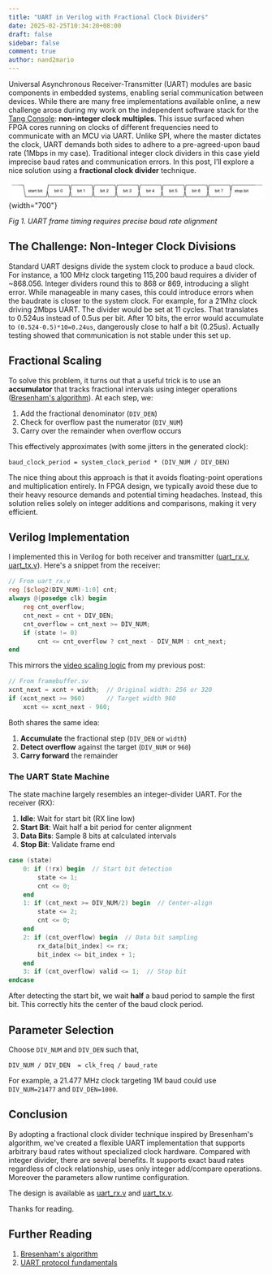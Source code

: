 ```yaml
---
title: "UART in Verilog with Fractional Clock Dividers"
date: 2025-02-25T10:34:20+08:00
draft: false
sidebar: false
comment: true
author: nand2mario
---
```


Universal Asynchronous Receiver-Transmitter (UART) modules are basic components in embedded systems, enabling serial communication between devices. While there are many free implementations available online, a new challenge arose during my work on the independent software stack for the [Tang Console](https://sipeed.com/tangconsole): **non-integer clock multiples**. This issue surfaced when FPGA cores running on clocks of different frequencies need to communicate with an MCU via UART. Unlike SPI, where the master dictates the clock, UART demands both sides to adhere to a pre-agreed-upon baud rate (1Mbps in my case). Traditional integer clock dividers in this case yield imprecise baud rates and communication errors. In this post, I’ll explore a nice solution using a **fractional clock divider** technique.

<!--more-->

![UART](uart_timing_diagram.png)
{width="700"}

*Fig 1. UART frame timing requires precise baud rate alignment*

## The Challenge: Non-Integer Clock Divisions

Standard UART designs divide the system clock to produce a baud clock. For instance, a 100 MHz clock targeting 115,200 baud requires a divider of ~868.056. Integer dividers round this to 868 or 869, introducing a slight error. While manageable in many cases, this could introduce errors when the baudrate is closer to the system clock. For example, for a 21Mhz clock driving 2Mbps UART. The divider would be set at 11 cycles. That translates to 0.524us instead of 0.5us per bit. After 10 bits, the error would accumulate to `(0.524-0.5)*10=0.24us`, dangerously close to half a bit (0.25us). Actually testing showed that communication is not stable under this set up.

## Fractional Scaling

To solve this problem, it turns out that a useful trick is to use an **accumulator** that tracks fractional intervals using integer operations ([Bresenham's algorithm](https://en.wikipedia.org/wiki/Bresenham's_line_algorithm)). At each step, we:
1. Add the fractional denominator (`DIV_DEN`)
2. Check for overflow past the numerator (`DIV_NUM`)
3. Carry over the remainder when overflow occurs

This effectively approximates (with some jitters in the generated clock):
```
baud_clock_period = system_clock_period * (DIV_NUM / DIV_DEN)
```

The nice thing about this approach is that it avoids floating-point operations and multiplication entirely. In FPGA design, we typically avoid these due to their heavy resource demands and potential timing headaches. Instead, this solution relies solely on integer additions and comparisons, making it very efficient.

## Verilog Implementation

I implemented this in Verilog for both receiver and transmitter ([uart_rx.v](https://raw.githubusercontent.com/nand2mario/nestang/refs/heads/companion/src/sys/uart_rx.v), [uart_tx.v](https://raw.githubusercontent.com/nand2mario/nestang/refs/heads/companion/src/sys/uart_tx.v)). Here's a snippet from the receiver:

```verilog
// From uart_rx.v
reg [$clog2(DIV_NUM)-1:0] cnt;
always @(posedge clk) begin
    reg cnt_overflow;
    cnt_next = cnt + DIV_DEN;
    cnt_overflow = cnt_next >= DIV_NUM;
    if (state != 0) 
        cnt <= cnt_overflow ? cnt_next - DIV_NUM : cnt_next;
end
```

This mirrors the [video scaling logic](https://nand2mario.github.io/posts/2024/mdtang/) from my previous post:

```verilog
// From framebuffer.sv
xcnt_next = xcnt + width;  // Original width: 256 or 320
if (xcnt_next >= 960)      // Target width 960
    xcnt <= xcnt_next - 960;
```

Both shares the same idea:
1. **Accumulate** the fractional step (`DIV_DEN` or `width`)
2. **Detect overflow** against the target (`DIV_NUM` or `960`)
3. **Carry forward** the remainder

### The UART State Machine

The state machine largely resembles an integer-divider UART. For the receiver (RX):

1. **Idle**: Wait for start bit (RX line low)
2. **Start Bit**: Wait half a bit period for center alignment
3. **Data Bits**: Sample 8 bits at calculated intervals
4. **Stop Bit**: Validate frame end

```verilog
case (state)
    0: if (!rx) begin  // Start bit detection
        state <= 1;
        cnt <= 0;
    end
    1: if (cnt_next >= DIV_NUM/2) begin  // Center-align
        state <= 2;
        cnt <= 0;
    end
    2: if (cnt_overflow) begin  // Data bit sampling
        rx_data[bit_index] <= rx;
        bit_index <= bit_index + 1;
    end
    3: if (cnt_overflow) valid <= 1;  // Stop bit
endcase
```

After detecting the start bit, we wait **half** a baud period to sample the first bit. This correctly hits the center of the baud clock period.

## Parameter Selection

Choose `DIV_NUM` and `DIV_DEN` such that,

    DIV_NUM / DIV_DEN  = clk_freq / baud_rate

For example, a 21.477 MHz clock targeting 1M baud could use `DIV_NUM=21477` and `DIV_DEN=1000`.

## Conclusion

By adopting a fractional clock divider technique inspired by Bresenham's algorithm, we've created a flexible UART implementation that supports arbitrary baud rates without specialized clock hardware. Compared with integer divider, there are several benefits. It supports exact baud rates regardless of clock relationship, uses only integer add/compare operations. Moreover the parameters allow runtime configuration.

The design is available as [uart_rx.v](https://raw.githubusercontent.com/nand2mario/nestang/refs/heads/companion/src/sys/uart_rx.v) and [uart_tx.v](https://raw.githubusercontent.com/nand2mario/nestang/refs/heads/companion/src/sys/uart_tx.v). 

Thanks for reading.

## Further Reading
1. [Bresenham's algorithm](https://en.wikipedia.org/wiki/Bresenham's_line_algorithm)
2. [UART protocol fundamentals](https://www.circuitbasics.com/basics-uart-communication/)

